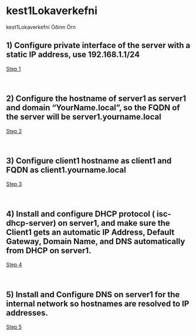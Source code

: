 # kest1Lokaverkefni
kest1Lokaverkefni Óðinn Örn

## 1) Configure private interface of the server with a static IP address, use 192.168.1.1/24
[Step 1](Step1.md)

<br>

## 2) Configure the hostname of server1 as server1 and domain “YourName.local”, so the FQDN of the server will be server1.yourname.local
[Step 2](Step2.md)

<br>

## 3) Configure client1 hostname as client1 and FQDN as client1.yourname.local
[Step 3](Step3.md)

<br>

## 4) Install and configure DHCP protocol ( isc-dhcp-server) on server1, and make sure the Client1 gets an automatic IP Address, Default Gateway, Domain Name, and DNS automatically from DHCP on server1. 
[Step 4](Step4.md)

<br>

## 5) Install and Configure DNS on server1 for the internal network so hostnames are resolved to IP addresses.
[Step 5](Step5.md)
